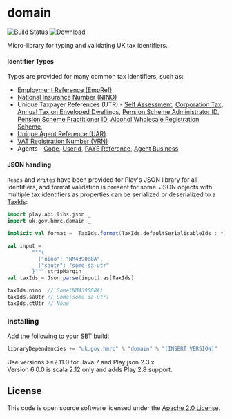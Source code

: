 domain
======
[![Build Status](https://travis-ci.org/hmrc/domain.svg)](https://travis-ci.org/hmrc/domain) [ ![Download](https://api.bintray.com/packages/hmrc/releases/domain/images/download.svg) ](https://bintray.com/hmrc/releases/domain/_latestVersion)

Micro-library for typing and validating UK tax identifiers.

#### Identifier Types

Types are provided for many common tax identifiers, such as:

* [Employment Reference (EmpRef)](src/main/scala/uk/gov/hmrc/domain/EmpRef.scala)
* [National Insurance Number (NINO)](src/main/scala/uk/gov/hmrc/domain/Nino.scala)
* Unique Taxpayer References (UTR) - [Self Assessment](src/main/scala/uk/gov/hmrc/domain/SaUtr.scala), 
[Corporation Tax](src/main/scala/uk/gov/hmrc/domain/CtUtr.scala), [Annual Tax on Enveloped Dwellings](src/main/scala/uk/gov/hmrc/domain/AtedUtr.scala),
[Pension Scheme Administrator ID](src/main/scala/uk/gov/hmrc/domain/PsaId.scala),
[Pension Scheme Practitioner ID](src/main/scala/uk/gov/hmrc/domain/PspId.scala),
[Alcohol Wholesale Registration Scheme](src/main/scala/uk/gov/hmrc/domain/AwrsUtr.scala),
* [Unique Agent Reference (UAR)](src/main/scala/uk/gov/hmrc/domain/Uar.scala)
* [VAT Registration Number (VRN)](src/main/scala/uk/gov/hmrc/domain/Vrn.scala)
* Agents - [Code](src/main/scala/uk/gov/hmrc/domain/AgentCode.scala), 
[UserId](src/main/scala/uk/gov/hmrc/domain/AgentUserId.scala), 
[PAYE Reference](src/main/scala/uk/gov/hmrc/domain/PayeAgentReference.scala),
[Agent Business](src/main/scala/uk/gov/hmrc/domain/AgentBusinessUtr.scala)

#### JSON handling

`Reads` and `Writes` have been provided for Play's JSON library for all identifiers, and format validation is present for 
some. JSON objects with multiple tax identifiers as properties can be serialized or deserialized to a 
[TaxIds](src/main/scala/uk/gov/hmrc/domain/taxIds.scala):

```scala
import play.api.libs.json._
import uk.gov.hmrc.domain._

implicit val format =  TaxIds.format(TaxIds.defaultSerialisableIds :_*)

val input =
        """{
          |"nino": "NM439088A",
          |"sautr": "some-sa-utr"
        }""".stripMargin
val taxIds = Json.parse(input).as[TaxIds]

taxIds.nino  // Some(NM439088A)
taxIds.saUtr // Some(some-sa-utr)
taxIds.ctUtr // None
```

### Installing

Add the following to your SBT build:
```scala
libraryDependencies += "uk.gov.hmrc" % "domain" % "[INSERT VERSION]"
```

Use versions >=2.11.0 for Java 7 and Play json 2.3.x\
Version 6.0.0 is scala 2.12 only and adds Play 2.8 support.

## License ##
 
This code is open source software licensed under the [Apache 2.0 License]("http://www.apache.org/licenses/LICENSE-2.0.html").

